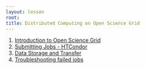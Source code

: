 ```yaml
---
layout: lesson
root:
title: Distributed Computing on Open Science Grid
---
```


1.  [Introduction to Open Science Grid](00-intro.html)
2.  [Submitting Jobs  - HTCondor](02-submit.html)
3.  [Data Storage and Transfer](03-data-management.html)
5.  [Troubleshooting failed jobs](04-troubleshooting.html)

